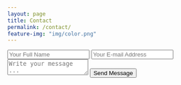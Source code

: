 ```yaml
---
layout: page
title: Contact
permalink: /contact/
feature-img: "img/color.png"
---
```


<form action="https://getsimpleform.com/messages?form_api_token=893572d7fe6a739fe9d338551b83499c" method="post">
  <!-- the redirect_to is optional, the form will redirect to the referrer on submission -->
  <input type='hidden' name='redirect_to' value='http://lkoprivica.com/thank-you/' />
  <input type='text' name='name' placeholder='Your Full Name' />
  <input type='email' name='email' placeholder='Your E-mail Address' />
  <textarea name='message' placeholder='Write your message ...'></textarea>
  <input type='submit' value='Send Message' />
</form>